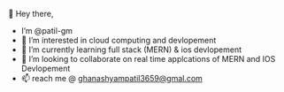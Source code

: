 👋 Hey there, 
- I’m @patil-gm
- 👀 I’m interested in cloud computing and devlopement 
- 🌱 I’m currently learning full stack (MERN) & ios devlopement
- 💞️ I’m looking to collaborate on real time applcations of MERN and IOS Devlopement
- 📫 reach me @ ghanashyampatil3659@gmal.com

<!---
patil3659/patil3659 is a ✨ special ✨ repository because its `README.md` (this file) appears on your GitHub profile.
You can click the Preview link to take a look at your changes.
--->
